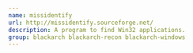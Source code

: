 ```yaml
---
name: missidentify
url: http://missidentify.sourceforge.net/
description: A program to find Win32 applications.
group: blackarch blackarch-recon blackarch-windows
---
```

